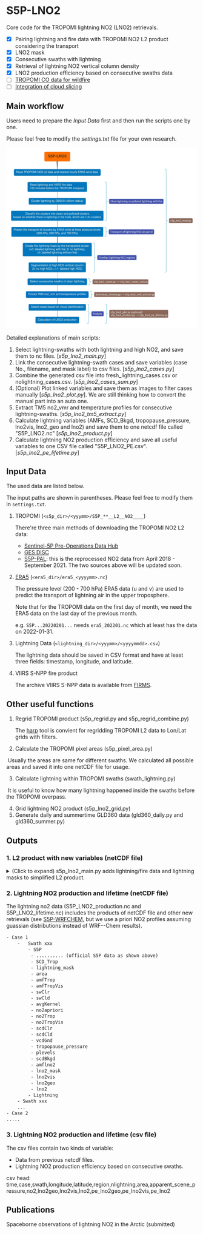 # S5P-LNO2

Core code for the TROPOMI lightning NO2 (LNO2) retrievals.

- [x] Pairing lightning and fire data with TROPOMI NO2 L2 product considering the transport
- [x] LNO2 mask
- [x] Consecutive swaths with lightning
- [x] Retrieval of lightning NO2 vertical column density
- [x] LNO2 production efficiency based on consecutive swaths data
- [ ] [TROPOMI CO data for wildfire](https://github.com/zxdawn/S5P-LNO2/issues/13)
- [ ] [Integration of cloud slicing](https://github.com/zxdawn/S5P-LNO2/issues/16)

## Main workflow

Users need to prepare the *Input Data* first and then run the scripts one by one.

Please feel free to modify the *settings.txt* file for your own research.

![workflow](workflow.jpg)

Detailed explanations of main scripts:

1. Select lightning-swaths with both lightning and high NO2, and save them to nc files. [*s5p_lno2_main.py*]
2. Link the consecutive lightning-swath cases and save variables (case No., filename, and mask label) to csv files. [*s5p_lno2_cases.py*]
2. Combine the generated csv file into fresh\_lightning\_cases.csv or nolightning\_cases.csv.  [*s5p_lno2_cases_sum.py*]
2. (Optional) Plot linked variables and save them as images to filter cases manually [*s5p_lno2_plot.py*]. We are still thinking how to convert the manual part into an auto one.
3. Extract TM5 no2\_vmr and temperature profiles for consecutive lightning-swaths. [*s5p_lno2_tm5_extract.py*]
5. Calculate lightning variables (AMFs, SCD_Bkgd, tropopause_pressure, lno2vis, lno2_geo and lno2) and save them to one netcdf file called "S5P_LNO2.nc" [*s5p_lno2_product.py*]
6. Calculate lightning NO2 production efficiency and save all useful variables to one CSV file called "S5P_LNO2_PE.csv". [*s5p_lno2_pe_lifetime.py*]

## Input Data

The used data are listed below.

The input paths are shown in parentheses. Please feel free to modify them in `settings.txt`.

1. TROPOMI (`<s5p_dir>/<yyymm>/S5P_**__L2__NO2____`)

   There're three main methods of downloading the TROPOMI NO2 L2 data:

   - [Sentinel-5P Pre-Operations Data Hub](https://s5phub.copernicus.eu/dhus/#/home)
   - [GES DISC](https://disc.gsfc.nasa.gov/datasets/S5P_L2__NO2____HiR_1/summary)
   - [S5P-PAL](https://data-portal.s5p-pal.com/): this is the reprocessed NO2 data from April 2018 - September 2021. The two sources above will be updated soon.

2. [ERA5](https://doi.org/10.24381/cds.bd0915c6) (`<era5_dir>/era5_<yyyymm>.nc`)

   The pressure level (200 - 700 hPa) ERA5 data (u and v) are used to predict the transport of lightning air in the upper troposphere.

   Note that for the TROPOMI data on the first day of month, we need the ERA5 data on the last day of the previous month.

   e.g. `S5P...20220201...` needs `era5_202201.nc` which at least has the data on 2022-01-31.

3. Lightning Data (`<lightning_dir>/<yyymm>/<yyyymmdd>.csv`)

   The lightning data should be saved in CSV format and have at least three fields: timestamp, longitude, and latitude.

4. VIIRS S-NPP fire product

   The archive VIIRS S-NPP data is available from [FIRMS](https://firms.modaps.eosdis.nasa.gov/download/).

## Other useful functions

1. Regrid TROPOMI product (s5p_regrid.py and s5p_regrid_combine.py)

   The [harp](https://github.com/stcorp/harp) tool is convient for regridding TROPOMI L2 data to Lon/Lat grids with filters.

2. Calculate the TROPOMI pixel areas (s5p_pixel_area.py)

​		Usually the areas are same for different swaths. We calculated all possible areas and saved it into one netCDF file for usage.

3. Calculate lightning within TROPOMI swaths (swath_lightning.py)

​		It is useful to know how many lightning happened inside the swaths before the TROPOMI overpass.

4. Grid lightning NO2 product (s5p_lno2_grid.py)
5. Generate daily and summertime GLD360 data (gld360_daily.py and gld360_summer.py)

## Outputs

### 1. L2 product with new variables (netCDF file)

<details><summary>(Click to expand) s5p_lno2_main.py adds lightning/fire data and lightning masks to simplified L2 product. </summary>
<p>

| Varname                                        | Group     | Units                                                        | Description                                                  |
| ---------------------------------------------- | --------- | ------------------------------------------------------------ | ------------------------------------------------------------ |
| time                                           | S5P       | days since \<yyyy-mm-dd\>                                    | time using proleptic gregorian calendar                      |
| latitude                                       | S5P       | degrees_north                                                | pixel center latitude                                        |
| longitude                                      | S5P       | degrees_east                                                 | pixel center longitude                                       |
| air_mass_factor_clear                          | S5P       | 1                                                            | Air mass factor for the cloud-free part of the scene         |
| air_mass_factor_cloudy                         | S5P       | 1                                                            | Air mass factor for the cloud-covered part of the scene      |
| air_mass_factor_stratosphere                   | S5P       | 1                                                            | Stratospheric air mass factor                                |
| air_mass_factor_total                          | S5P       | 1                                                            | Total air mass factor                                        |
| air_mass_factor_troposphere                    | S5P       | 1                                                            | Tropospheric air mass factor                                 |
| Apparent_scene_pressure                        | S5P       | Pa                                                           | Scene pressure from the cloud product                        |
| assembled_lat_bounds                           | S5P       | degrees_north                                                | assembled_latitude_bounds calculated by Satpy                |
| assembled_lon_bounds                           | S5P       | degrees_east                                                 | assembled_longitude_bounds calculated by Satpy               |
| Averaging_kernel                               | S5P       | 1                                                            | Averaging kernel                                             |
| cloud_albedo_crb                               | S5P       | 1                                                            | Cloud albedo in the cloud product                            |
| cloud_fraction_crb_nitrogendioxide_window      | S5P       | 1                                                            | Cloud fraction at 440 nm for NO2 retrieval                   |
| cloud_pressure_crb                             | S5P       | Pa                                                           | Cloud optical centroid pressure                              |
| cloud_radiance_fraction_nitrogendioxide_window | S5P       | 1                                                            | Cloud radiance fraction at 440 nm for NO2 retrieval          |
| Geolocation_flags                              | S5P       | 1                                                            | Some flags (see ATBD)                                        |
| **lightning_mask**                             | S5P       | 1                                                            | <0: labeled lightning with fire; <br />0: no lightning; <br />>0: labeled lightning without fire |
| nitrogendioxide_ghost_column                   | S5P       | mol m-2                                                      | Ghost column NO2: modelled NO2 column below the cloud top    |
| **nitrogendioxide_segmentation**               | S5P       | 1                                                            | 0: no high NO2;<br />>=1: labeled high NO2                   |
| nitrogendioxide_slant_column_density           | S5P       | mol m-2                                                      | Stratospheric vertical column of nitrogen dioxide, derived from the TM5-MP vertical profiles |
| nitrogendioxide_stratospheric_column           | S5P       | mol m-2                                                      | Stratospheric vertical column of nitrogen dioxide, derived from the TM5-MP vertical profile |
| nitrogendioxide_total_column                   | S5P       | mol m-2                                                      | Total vertical column of nitrogen dioxide derived from the total slant column and TM5 profile in stratosphere and troposphere |
| nitrogendioxide_tropospheric_column            | S5P       | mol m-2                                                      | Tropospheric vertical column of nitrogen dioxide             |
| processing_quality_flags                       | S5P       | 1                                                            | Processing quality flags (See ATBD)                          |
| qa_value                                       | S5P       | 1                                                            | Quality value                                                |
| scene_albedo                                   | S5P       | 1                                                            | Scene albedo in the cloud product                            |
| snow_ice_flag                                  | S5P       | 1                                                            | Snow-ice mask (See ATBD)                                     |
| solar_azimuth_angle                            | S5P       | degree<br />clockwise from the North (East = 90, South = 180, West = 270) | Solar azimuth angle at the ground pixel location on the reference ellipsoid. |
| solar_zenith_angle                             | S5P       | degree<br />measured away from the vertical                  | Solar zenith angle at the ground pixel location on the reference ellipsoid. |
| surface_albedo_nitrogendioxide_window          | S5P       | 1                                                            | Surface albedo in the NO2 fit window                         |
| surface_pressure                               | S5P       | Pa                                                           | Surface pressure                                             |
| time_utc                                       | S5P       | 1                                                            | Time of observation as ISO 8601 date-time string             |
| tm5_constant_a                                 | S5P       | Pa                                                           | TM5 hybrid A coefficient at upper and lower interface levels |
| tm5_constant_b                                 | S5P       | Pa                                                           | TM5 hybrid B coefficient at upper and lower interface levels |
| tm5_tropopause_layer_index                     | S5P       | 1                                                            | TM5 layer index of the highest layer in the tropopause       |
| viewing_azimuth_angle                          | S5P       | degree<br />measured clockwise from the North (East = 90, South = 180, West = 270) | Satellite azimuth angle at the ground pixel location on the reference ellipsoid. |
| viewing_zenith_angle                           | S5P       | degree<br />measured away from the vertical                  | Zenith angle of the satellite at the ground pixel location on the reference ellipsoid. |
|                                                |           |                                                              |                                                              |
|                                                |           |                                                              |                                                              |
|                                                |           |                                                              |                                                              |
|                                                |           |                                                              |                                                              |
| cluster_label                                  | Lightning | 1                                                            | Clustered lightning labeled by DBSCAN                        |
| time                                           | Lightning | minutes since                                                |                                                              |
| longitude                                      | Lightning | degrees_east                                                 | Longitude of lightning                                       |
| latitude                                       | Lightning | degrees_north                                                | Latitude of lightning                                        |
| delta                                          | Lightning | minute                                                       | The time difference between detected lightning and TROPOMI overpass time |
| level                                          | Lightning | hPa                                                          | Pressure levels used for lightning NO2 air parcel            |
| longitude_pred                                 | Lightning | degrees_east                                                 | Longitude of lightning at different pressure levels predicted by ERA5 data |
| latitude_pred                                  | Lightning | degrees_north                                                | Latitude of lightning at different pressure levels predicted by ERA5 data |
| lightning_label                                | Lightning | 1                                                            | Lightning label paired with lightning mask                   |
|                                                |           |                                                              |                                                              |
|                                                |           |                                                              |                                                              |
|                                                |           |                                                              |                                                              |
| time                                           | Fire      | 1                                                            |                                                              |
| longitude                                      | Fire      | degrees_north                                                | Longitude of fire                                            |
| latitude                                       | Fire      | degrees_north                                                | Longitude of fire                                            |
| type                                           | Fire      | 1                                                            | Fire type                                                    |

</p>
</details>

### 2. Lightning NO2 production and lifetime (netCDF file)

The lightning no2 data (S5P_LNO2_production.nc and S5P_LNO2_lifetime.nc) includes the products of netCDF file and other new retrievals (see [S5P-WRFCHEM](https://github.com/zxdawn/S5P-WRFChem/blob/master/doc/users_guide/S5P-WRFChem_UG_ch03_product.md), but we use a priori NO2 profiles assuming guassian distributions instead of WRF--Chem results).

```
- Case 1
	-	Swath xxx
		- S5P
		 - .......... (official S5P data as shown above)
		 - SCD_Trop
		 - lightning_mask
		 - area
		 - amfTrop
		 - amfTropVis
		 - swClr
		 - swCld
		 - avgKernel
		 - no2apriori
		 - no2Trop
		 - no2TropVis
		 - scdClr
		 - scdCld
		 - vcdGnd
		 - tropopause_pressure
		 - plevels
		 - scdBkgd
		 - amflno2
		 - lno2_mask
		 - lno2vis
		 - lno2geo
		 - lno2
		- Lightning
	- Swath xxx
	...
- Case 2
.....
```

### 3. Lightning NO2 production and lifetime (csv file)

The csv files contain two kinds of variable:

- Data from previous netcdf files.
- Lightning NO2 production efficiency based on consecutive swaths.

csv head: time,case,swath,longitude,latitude,region,nlightning,area,apparent_scene_pressure,no2,lno2geo,lno2vis,lno2,pe_lno2geo,pe_lno2vis,pe_lno2

## Publications

Spaceborne observations of lightning NO2 in the Arctic (submitted)
